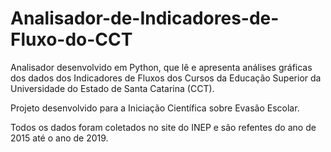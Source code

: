 # Analisador-de-Indicadores-de-Fluxo-do-CCT

Analisador desenvolvido em Python, que lê e apresenta análises gráficas dos dados dos Indicadores de Fluxos dos Cursos da Educação Superior da Universidade do Estado de Santa Catarina (CCT).

Projeto desenvolvido para a Iniciação Científica sobre Evasão Escolar.

Todos os dados foram coletados no site do INEP e são refentes do ano de 2015 até o ano de 2019.

